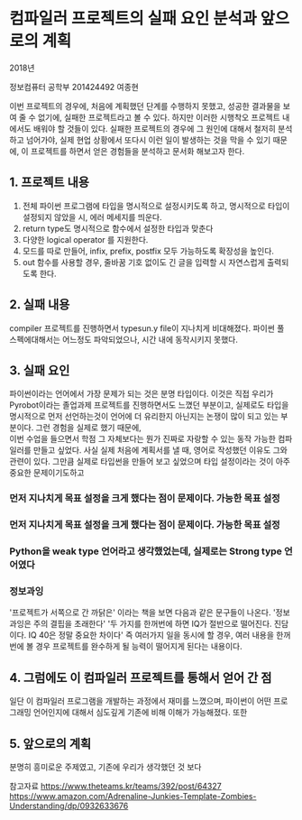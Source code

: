 # 컴파일러 프로젝트의 실패 요인 분석과 앞으로의 계획

2018년 

정보컴퓨터 공학부 201424492 여종현 
 
이번 프로젝트의 경우에, 처음에 계획했던 단계를 수행하지 못했고, 성공한 결과물을 보여 줄 수 없기에, 실패한 프로젝트라고 볼 수 있다. 하지만 이러한 시행착오 프로젝트 내에서도 배워야 할 것들이 있다. 
실패한 프로젝트의 경우에 그 원인에 대해서 철저히 분석하고 넘어가야, 실제 현업 상황에서 또다시 이런 일이 발생하는 것을 막을 수 있기 때문에, 이 프로젝트를 하면서 얻은 경험들을 분석하고 문서화 해보고자 한다.

## 1. 프로젝트 내용
1. 전체 파이썬 프로그램에 타입을 명시적으로 설정시키도록 하고, 명시적으로 타입이 설정되지 않았을 시, 에러 메세지를 띄운다.
2. return type도 명시적으로 함수에서 설정한 타입과 맞춘다
3. 다양한 logical operator 를 지원한다.
4. 모드를 따로 만들어, infix, prefix, postfix 모두 가능하도록 확장성을 높인다.
5. out 함수를 사용할 경우, 줄바꿈 기호 없이도 긴 글을 입력할 시 자연스럽게 출력되도록 한다.

## 2. 실패 내용
compiler 프로젝트를 진행하면서 typesun.y file이 지나치게 비대해졌다. 파이썬 풀 스펙에대해서는 어느정도 파악되었으나, 시간 내에 동작시키지 못했다. 

## 3. 실패 요인
파이썬이라는 언어에서 가장 문제가 되는 것은 분명 타입이다. 이것은 직접 우리가 Pyrobot이라는 졸업과제 프로젝트를 진행하면서도 느꼈던 부분이고, 실제로도 타입을 명시적으로 먼저 선언하는것이 언어에 더 유리한지 아닌지는 논쟁이 많이 되고 있는 부분이다. 그런 경험을 실제로 했기 때문에,   
이번 수업을 들으면서 학점 그 자체보다는 뭔가 진짜로 자랑할 수 있는 동작 가능한 컴파일러를 만들고 싶었다. 사실 실제 처음에 계획서를 낼 때, 영어로 작성했던 이유도 그와 관련이 있다. 그만큼 실제로 타입썬을 만들어 보고 싶었으며
타입 설정이라는 것이 아주 중요한 문제이기도하고 

### 먼저 지나치게 목표 설정을 크게 했다는 점이 문제이다. 가능한 목표 설정

### 먼저 지나치게 목표 설정을 크게 했다는 점이 문제이다. 가능한 목표 설정

### Python을 weak type 언어라고 생각했었는데, 실제로는 Strong type 언어였다 


### 정보과잉
'프로젝트가 서쪽으로 간 까닭은' 이라는 책을 보면 다음과 같은 문구들이 나온다. '정보 과잉은 주의 결핍을 초래한다' '두 가지를 한꺼번에 하면 IQ가 절반으로 떨어진다. 진담이다. IQ 40은 정말 중요한 차이다'
즉 여러가지 일을 동시에 할 경우, 여러 내용을 한꺼번에 볼 경우 프로젝트를 완수하게 될 능력이 떨어지게 된다는 내용이다. 

## 4. 그럼에도 이 컴파일러 프로젝트를 통해서 얻어 간 점
일단 이 컴파일러 프로그램을 개발하는 과정에서 재미를 느꼈으며, 파이썬이 어떤 프로그래밍 언어인지에 대해서 심도깊게 기존에 비해 이해가 가능해졌다. 또한 

## 5. 앞으로의 계획
분명히 흥미로운 주제였고, 기존에 우리가 생각했던 것 보다 



참고자료
https://www.theteams.kr/teams/392/post/64327
https://www.amazon.com/Adrenaline-Junkies-Template-Zombies-Understanding/dp/0932633676

